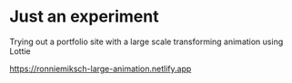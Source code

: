 # Just an experiment
Trying out a portfolio site with a large scale transforming animation using Lottie

https://ronniemiksch-large-animation.netlify.app

